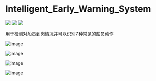 # Intelligent_Early_Warning_System
![](https://img.shields.io/badge/build-passing-brightgreen) ![](https://img.shields.io/badge/author-ddmm-orange) ![](https://img.shields.io/badge/license-MIT-green)

用于检测对船员到岗情况并可以识别7种常见的船员动作

![image](./images/action_gif1.gif)

![image](./images/action_gif2.gif)

![image](./images/action_gif3.gif)

![image](./images/action_gif4.gif)

